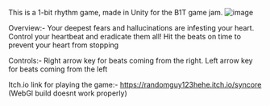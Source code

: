 This is a 1-bit rhythm game, made in Unity for the B1T game jam. ![image](https://github.com/user-attachments/assets/4cf3a49b-1b4d-4a08-805f-a3a16aa23ec9)

Overview:- Your deepest fears and hallucinations are infesting your heart. Control your heartbeat and eradicate them all! Hit the beats on time to prevent your heart from stopping

Controls:-
Right arrow key for beats coming from the right.
Left arrow key for beats coming from the left

Itch.io link for playing the game:-
https://randomguy123hehe.itch.io/syncore (WebGl build doesnt work properly)
